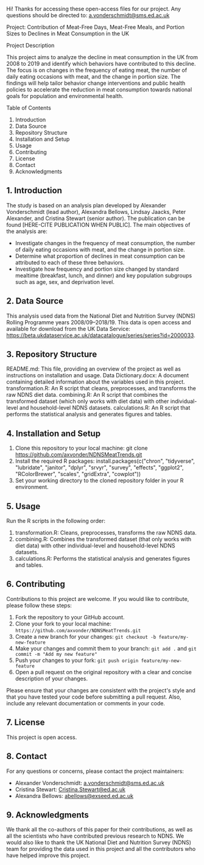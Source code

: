 Hi! Thanks for accessing these open-access files for our project.
Any questions should be directed to: a.vonderschmidt@sms.ed.ac.uk

Project: Contribution of Meat-Free Days, Meat-Free Meals, and Portion Sizes to Declines in Meat Consumption in the UK

Project Description

This project aims to analyze the decline in meat consumption in the UK from 2008 to 2019 and identify which behaviors have contributed to this decline. The focus is on changes in the frequency of eating meat, the number of daily eating occasions with meat, and the change in portion size. The findings will help tailor behavior change interventions and public health policies to accelerate the reduction in meat consumption towards national goals for population and environmental health.

Table of Contents

1. Introduction
2. Data Source
3. Repository Structure
4. Installation and Setup
5. Usage
6. Contributing
7. License
8. Contact
9. Acknowledgments

## 1. Introduction

The study is based on an analysis plan developed by Alexander Vonderschmidt (lead author), Alexandra Bellows, Lindsay Jaacks, Peter Alexander, and Cristina Stewart (senior author). The publication can be found [HERE-CITE PUBLICATION WHEN PUBLIC]. The main objectives of the analysis are:

- Investigate changes in the frequency of meat consumption, the number of daily eating occasions with meat, and the change in portion size.
- Determine what proportion of declines in meat consumption can be attributed to each of these three behaviors.
- Investigate how frequency and portion size changed by standard mealtime (breakfast, lunch, and dinner) and key population subgroups such as age, sex, and deprivation level.

## 2. Data Source

This analysis used data from the National Diet and Nutrition Survey (NDNS) Rolling Programme years 2008/09–2018/19. This data is open access and available for download from the UK Data Service: https://beta.ukdataservice.ac.uk/datacatalogue/series/series?id=2000033.

## 3. Repository Structure

README.md: This file, providing an overview of the project as well as instructions on installation and usage.
Data Dictionary.docx: A document containing detailed information about the variables used in this project.
transformation.R: An R script that cleans, preprocesses, and transforms the raw NDNS diet data.
combining.R: An R script that combines the transformed dataset (which only works with diet data) with other individual-level and household-level NDNS datasets.
calculations.R: An R script that performs the statistical analysis and generates figures and tables.

## 4. Installation and Setup

1. Clone this repository to your local machine: git clone https://github.com/axvonder/NDNSMeatTrends.git
2. Install the required R packages: install.packages(c("chron", "tidyverse", "lubridate", "janitor", "dplyr", "srvyr", "survey", "effects", "ggplot2", "RColorBrewer", "scales", "gridExtra", "cowplot"))
3. Set your working directory to the cloned repository folder in your R environment.

## 5. Usage

Run the R scripts in the following order:

1. transformation.R: Cleans, preprocesses, transforms the raw NDNS data.
2. combining.R: Combines the transformed dataset (that only works with diet data) with other individual-level and household-level NDNS datasets.
3. calculations.R: Performs the statistical analysis and generates figures and tables.

## 6. Contributing

Contributions to this project are welcome. If you would like to contribute, please follow these steps:
1. Fork the repository to your GitHub account.
2. Clone your fork to your local machine: `https://github.com/axvonder/NDNSMeatTrends.git`
3. Create a new branch for your changes: `git checkout -b feature/my-new-feature`
4. Make your changes and commit them to your branch: `git add .` and `git commit -m "Add my new feature"`
5. Push your changes to your fork: `git push origin feature/my-new-feature`
6. Open a pull request on the original repository with a clear and concise description of your changes.

Please ensure that your changes are consistent with the project's style and that you have tested your code before submitting a pull request. Also, include any relevant documentation or comments in your code.

## 7. License

This project is open access.

## 8. Contact

For any questions or concerns, please contact the project maintainers:

- Alexander Vonderschmidt: a.vonderschmidt@sms.ed.ac.uk
- Cristina Stewart: Cristina.Stewart@ed.ac.uk
- Alexandra Bellows: abellows@exseed.ed.ac.uk

## 9. Acknowledgments

We thank all the co-authors of this paper for their contributions, as well as all the scientists who have contributed previous research to NDNS. We would also like to thank the UK National Diet and Nutrition Survey (NDNS) team for providing the data used in this project and all the contributors who have helped improve this project.